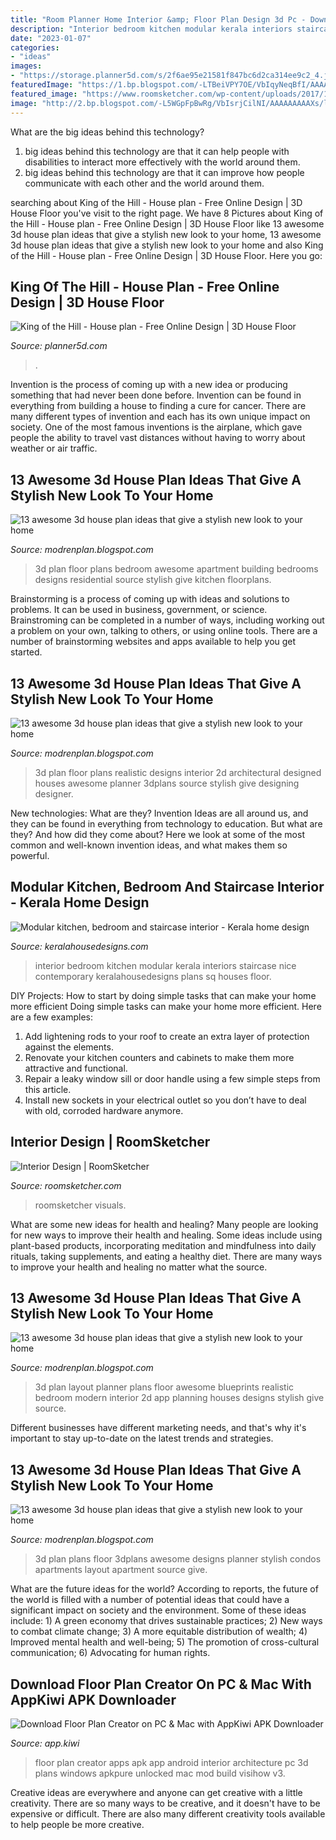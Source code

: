```yaml
---
title: "Room Planner Home Interior &amp; Floor Plan Design 3d Pc - Download Floor Plan Creator On Pc &amp; Mac With Appkiwi Apk Downloader"
description: "Interior bedroom kitchen modular kerala interiors staircase nice contemporary keralahousedesigns plans sq houses floor"
date: "2023-01-07"
categories:
- "ideas"
images:
- "https://storage.planner5d.com/s/2f6ae95e21581f847bc6d2ca314ee9c2_4.jpg?v=1427463915"
featuredImage: "https://1.bp.blogspot.com/-LTBeiVPY7OE/VbIqyNeqBfI/AAAAAAAAAXQ/xf62EsWzZ1o/s1600/interior%2Bdesigning-architectural%2Binterior%2Bdesign-3d%2Bfloor%2Bplan%2Bfree%2B-www.modrenplan.blogspot.com.jpg"
featured_image: "https://www.roomsketcher.com/wp-content/uploads/2017/11/create-professional-interior-design-drawings-online.jpg"
image: "http://2.bp.blogspot.com/-L5WGpFpBwRg/VbIsrjCilNI/AAAAAAAAAXs/lWHlCzBUw7M/s1600/building%2Bplans-home%2Bbuilding%2Bplans-residential%2Bbuilding%2Bplans-www.modrenplan.blogspot.com.jpg"
---
```



What are the big ideas behind this technology?
1. big ideas behind this technology are that it can help people with disabilities to interact more effectively with the world around them.
2. big ideas behind this technology are that it can improve how people communicate with each other and the world around them.

	

		
searching about King of the Hill - House plan - Free Online Design | 3D House Floor you've visit to the right page. We have 8 Pictures about King of the Hill - House plan - Free Online Design | 3D House Floor like 13 awesome 3d house plan ideas that give a stylish new look to your home, 13 awesome 3d house plan ideas that give a stylish new look to your home and also King of the Hill - House plan - Free Online Design | 3D House Floor. Here you go:
		
    
## King Of The Hill - House Plan - Free Online Design | 3D House Floor

<img loading=lazy src="https://storage.planner5d.com/s/2f6ae95e21581f847bc6d2ca314ee9c2_4.jpg?v=1427463915" onerror="this.onerror=null;this.src='https://tse2.mm.bing.net/th?id=OIP.PVzKOnBpHdlgvYleHW46awHaFj&amp;pid=15.1';" alt="King of the Hill - House plan - Free Online Design | 3D House Floor">

_Source: planner5d.com_

>. 

	

Invention is the process of coming up with a new idea or producing something that had never been done before. Invention can be found in everything from building a house to finding a cure for cancer. There are many different types of invention and each has its own unique impact on society. One of the most famous inventions is the airplane, which gave people the ability to travel vast distances without having to worry about weather or air traffic.

    
## 13 Awesome 3d House Plan Ideas That Give A Stylish New Look To Your Home

<img loading=lazy src="http://2.bp.blogspot.com/-L5WGpFpBwRg/VbIsrjCilNI/AAAAAAAAAXs/lWHlCzBUw7M/s1600/building%2Bplans-home%2Bbuilding%2Bplans-residential%2Bbuilding%2Bplans-www.modrenplan.blogspot.com.jpg" onerror="this.onerror=null;this.src='https://tse2.mm.bing.net/th?id=OIP.3XvNWuoxoRUwATp09rSwBwHaEK&amp;pid=15.1';" alt="13 awesome 3d house plan ideas that give a stylish new look to your home">

_Source: modrenplan.blogspot.com_

>3d plan floor plans bedroom awesome apartment building bedrooms designs residential source stylish give kitchen floorplans. 

	

Brainstorming is a process of coming up with ideas and solutions to problems. It can be used in business, government, or science. Brainstroming can be completed in a number of ways, including working out a problem on your own, talking to others, or using online tools. There are a number of brainstorming websites and apps available to help you get started.

    
## 13 Awesome 3d House Plan Ideas That Give A Stylish New Look To Your Home

<img loading=lazy src="https://1.bp.blogspot.com/-LTBeiVPY7OE/VbIqyNeqBfI/AAAAAAAAAXQ/xf62EsWzZ1o/s1600/interior%2Bdesigning-architectural%2Binterior%2Bdesign-3d%2Bfloor%2Bplan%2Bfree%2B-www.modrenplan.blogspot.com.jpg" onerror="this.onerror=null;this.src='https://tse3.mm.bing.net/th?id=OIP.EqpLHhsCYy5s-nXDBo17hwHaDe&amp;pid=15.1';" alt="13 awesome 3d house plan ideas that give a stylish new look to your home">

_Source: modrenplan.blogspot.com_

>3d plan floor plans realistic designs interior 2d architectural designed houses awesome planner 3dplans source stylish give designing designer. 

	

New technologies: What are they?
Invention Ideas are all around us, and they can be found in everything from technology to education. But what are they? And how did they come about? Here we look at some of the most common and well-known invention ideas, and what makes them so powerful.

    
## Modular Kitchen, Bedroom And Staircase Interior - Kerala Home Design

<img loading=lazy src="https://2.bp.blogspot.com/-_t07Zi2Ji1g/VYEkh_pYVsI/AAAAAAAAv64/k0jjZTNOyDw/s1600/bedroom-interior-design.jpg" onerror="this.onerror=null;this.src='https://tse3.mm.bing.net/th?id=OIP.tNUGYQMkmwhwWAlfNdoGagHaEw&amp;pid=15.1';" alt="Modular kitchen, bedroom and staircase interior - Kerala home design">

_Source: keralahousedesigns.com_

>interior bedroom kitchen modular kerala interiors staircase nice contemporary keralahousedesigns plans sq houses floor. 

	

DIY Projects: How to start by doing simple tasks that can make your home more efficient
Doing simple tasks can make your home more efficient. Here are a few examples:
1. Add lightening rods to your roof to create an extra layer of protection against the elements.
2. Renovate your kitchen counters and cabinets to make them more attractive and functional.
3. Repair a leaky window sill or door handle using a few simple steps from this article. 
4. Install new sockets in your electrical outlet so you don’t have to deal with old, corroded hardware anymore.

    
## Interior Design | RoomSketcher

<img loading=lazy src="https://www.roomsketcher.com/wp-content/uploads/2017/11/create-professional-interior-design-drawings-online.jpg" onerror="this.onerror=null;this.src='https://tse3.mm.bing.net/th?id=OIP.BDtaeksc_AGF9EzxfIgCugHaF7&amp;pid=15.1';" alt="Interior Design | RoomSketcher">

_Source: roomsketcher.com_

>roomsketcher visuals. 

	

What are some new ideas for health and healing?
Many people are looking for new ways to improve their health and healing. Some ideas include using plant-based products, incorporating meditation and mindfulness into daily rituals, taking supplements, and eating a healthy diet. There are many ways to improve your health and healing no matter what the source.

    
## 13 Awesome 3d House Plan Ideas That Give A Stylish New Look To Your Home

<img loading=lazy src="http://2.bp.blogspot.com/-103m8f4KU6Y/VbIsWxP1anI/AAAAAAAAAXk/xGlNZD1-nwk/s1600/house%2Bplans%2Band%2Bmore-best%2Bhouse%2Bplans-house%2Bplanning-www.modrenplan.blogspot.com.jpg" onerror="this.onerror=null;this.src='https://tse4.mm.bing.net/th?id=OIP.cZwwqzuNVkILL2NQ5Hv-0wHaFo&amp;pid=15.1';" alt="13 awesome 3d house plan ideas that give a stylish new look to your home">

_Source: modrenplan.blogspot.com_

>3d plan layout planner plans floor awesome blueprints realistic bedroom modern interior 2d app planning houses designs stylish give source. 

	

Different businesses have different marketing needs, and that's why it's important to stay up-to-date on the latest trends and strategies.

    
## 13 Awesome 3d House Plan Ideas That Give A Stylish New Look To Your Home

<img loading=lazy src="http://3.bp.blogspot.com/-7sHs6YZaWHE/VbIrbqL5iZI/AAAAAAAAAXY/wJKQNbwRiww/s1600/house%2Bplans%2Bfor%2Bsmall%2Bhomes-small%2Bbuilding%2Bplans-mini%2Bhouse%2Bdesign-www.modrenplan.blogspot.com.jpg" onerror="this.onerror=null;this.src='https://tse1.mm.bing.net/th?id=OIP.qDctbLqBDD1ZpWUbahK3gwHaEa&amp;pid=15.1';" alt="13 awesome 3d house plan ideas that give a stylish new look to your home">

_Source: modrenplan.blogspot.com_

>3d plan plans floor 3dplans awesome designs planner stylish condos apartments layout apartment source give. 

	

What are the future ideas for the world?
According to reports, the future of the world is filled with a number of potential ideas that could have a significant impact on society and the environment. Some of these ideas include: 1) A green economy that drives sustainable practices; 2) New ways to combat climate change; 3) A more equitable distribution of wealth; 4) Improved mental health and well-being; 5) The promotion of cross-cultural communication; 6) Advocating for human rights.

    
## Download Floor Plan Creator On PC &amp; Mac With AppKiwi APK Downloader

<img loading=lazy src="https://lh3.googleusercontent.com/A155Nhgy-479kuwZ7lG1Kjcfj18PqFwqQ-Ot8lPbcUGGX9TWdCxxpcVp0JfpzQYP9lA" onerror="this.onerror=null;this.src='https://tse3.mm.bing.net/th?id=OIP.YJUI8nyeHlJffN3AVS43UAAAAA&amp;pid=15.1';" alt="Download Floor Plan Creator on PC &amp; Mac with AppKiwi APK Downloader">

_Source: app.kiwi_

>floor plan creator apps apk app android interior architecture pc 3d plans windows apkpure unlocked mac mod build visihow v3. 

	

Creative ideas are everywhere and anyone can get creative with a little creativity. There are so many ways to be creative, and it doesn't have to be expensive or difficult. There are also many different creativity tools available to help people be more creative.

